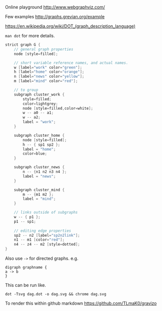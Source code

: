 Online playground http://www.webgraphviz.com/

Few examples http://graphs.grevian.org/example

https://en.wikipedia.org/wiki/DOT_(graph_description_language)

`man dot` for more details.

```c
strict graph G {
	// general graph properties
	node [style=filled];

	// short variable reference names, and actual names.
	w [label="work" color="green"];
	h [label="home" color="orange"];
	n [label="news" color="yellow"];
	m [label="mind" color="red"];

	// to group 
	subgraph cluster_work {
		style=filled;
		color=lightgrey;
		node [style=filled,color=white];
		w -- a0 -- a1;
		w -- a2;
		label = "work";
	}

	subgraph cluster_home {
		node [style=filled];
		h -- { sp1 sp2 };
		label = "home";
		color=blue;
	}

	subgraph cluster_news {
		n -- {n1 n2 n3 n4 };
		label = "news";
	}

	subgraph cluster_mind {
		m -- {m1 m2 };
		label = "mind";
	}

	// links outside of subgraphs
	w -- { p1 };
	p1 -- sp1;
	
	// editing edge properties
	sp2 -- n2 [label="sp2n2link"];
	n1 -- m1 [color="red"];
	n4 -- z4 -- m2 [style=dotted];
}
```

Also use `->` for directed graphs. e.g.
```
digraph graphname {
a -> b
}
```

This can be run like.

```
dot -Tsvg dag.dot -o dag.svg && chrome dag.svg
```

To render this within github markdown https://github.com/TLmaK0/gravizo
